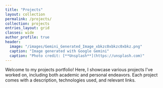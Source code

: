 ```yaml
---
title: "Projects"
layout: collection
permalink: /projects/
collection: projects
entries_layout: grid
classes: wide
author_profile: true
header:
  image: "/images/Gemini_Generated_Image_xbkzc0xbkzc0xbkz.png"
  caption: "Image generated with Google Gemini"
  caption: "Photo credit: [**Unsplash**](https://unsplash.com)"
---
```


Welcome to my projects portfolio! Here, I showcase various projects I've worked on, including both academic and personal endeavors. Each project comes with a description, technologies used, and relevant links.
